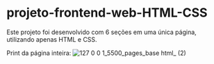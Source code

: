 # projeto-frontend-web-HTML-CSS
Este projeto foi desenvolvido com 6 seções em uma única página, utilizando apenas HTML e CSS.

Print da página inteira:
![127 0 0 1_5500_pages_base html_ (2)](https://user-images.githubusercontent.com/84293496/236299132-2053388b-3f5c-4998-a311-56a96fff5d67.png)
